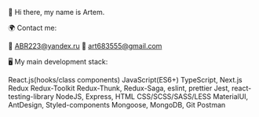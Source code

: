 👋 Hi there, my name is Artem.

🌍 Contact me:

📧 ABR223@yandex.ru
📧 art683555@gmail.com

🖥 My main development stack:

React.js(hooks/class components)
JavaScript(ES6+)
TypeScript,
Next.js
Redux
Redux-Toolkit
Redux-Thunk, Redux-Saga,
eslint, prettier
Jest, react-testing-library
NodeJS, Express,
HTML
CSS/SCSS/SASS/LESS
MaterialUI, AntDesign, Styled-components
Mongoose, MongoDB,
Git
Postman
